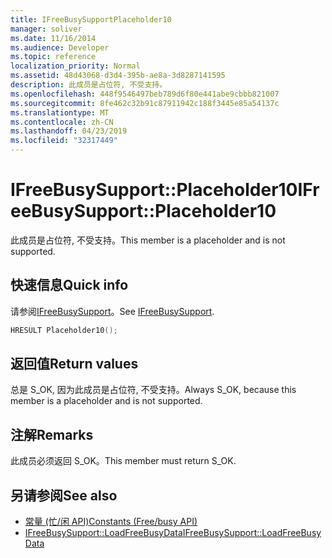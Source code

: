 ```yaml
---
title: IFreeBusySupportPlaceholder10
manager: soliver
ms.date: 11/16/2014
ms.audience: Developer
ms.topic: reference
localization_priority: Normal
ms.assetid: 48d43068-d3d4-395b-ae8a-3d8287141595
description: 此成员是占位符, 不受支持。
ms.openlocfilehash: 448f9546497beb789d6f80e441abe9cbbb821007
ms.sourcegitcommit: 8fe462c32b91c87911942c188f3445e85a54137c
ms.translationtype: MT
ms.contentlocale: zh-CN
ms.lasthandoff: 04/23/2019
ms.locfileid: "32317449"
---
```

# <a name="ifreebusysupportplaceholder10"></a><span data-ttu-id="5aa7d-103">IFreeBusySupport::Placeholder10</span><span class="sxs-lookup"><span data-stu-id="5aa7d-103">IFreeBusySupport::Placeholder10</span></span>

<span data-ttu-id="5aa7d-104">此成员是占位符, 不受支持。</span><span class="sxs-lookup"><span data-stu-id="5aa7d-104">This member is a placeholder and is not supported.</span></span>
  
## <a name="quick-info"></a><span data-ttu-id="5aa7d-105">快速信息</span><span class="sxs-lookup"><span data-stu-id="5aa7d-105">Quick info</span></span>

<span data-ttu-id="5aa7d-106">请参阅[IFreeBusySupport](ifreebusysupport.md)。</span><span class="sxs-lookup"><span data-stu-id="5aa7d-106">See [IFreeBusySupport](ifreebusysupport.md).</span></span>
  
```cpp
HRESULT Placeholder10();
```

## <a name="return-values"></a><span data-ttu-id="5aa7d-107">返回值</span><span class="sxs-lookup"><span data-stu-id="5aa7d-107">Return values</span></span>

<span data-ttu-id="5aa7d-108">总是 S_OK, 因为此成员是占位符, 不受支持。</span><span class="sxs-lookup"><span data-stu-id="5aa7d-108">Always S_OK, because this member is a placeholder and is not supported.</span></span>
  
## <a name="remarks"></a><span data-ttu-id="5aa7d-109">注解</span><span class="sxs-lookup"><span data-stu-id="5aa7d-109">Remarks</span></span>

<span data-ttu-id="5aa7d-110">此成员必须返回 S_OK。</span><span class="sxs-lookup"><span data-stu-id="5aa7d-110">This member must return S_OK.</span></span>
  
## <a name="see-also"></a><span data-ttu-id="5aa7d-111">另请参阅</span><span class="sxs-lookup"><span data-stu-id="5aa7d-111">See also</span></span>

- [<span data-ttu-id="5aa7d-112">常量 (忙/闲 API)</span><span class="sxs-lookup"><span data-stu-id="5aa7d-112">Constants (Free/busy API)</span></span>](constants-free-busy-api.md)
- [<span data-ttu-id="5aa7d-113">IFreeBusySupport::LoadFreeBusyData</span><span class="sxs-lookup"><span data-stu-id="5aa7d-113">IFreeBusySupport::LoadFreeBusyData</span></span>](ifreebusysupport-loadfreebusydata.md)

